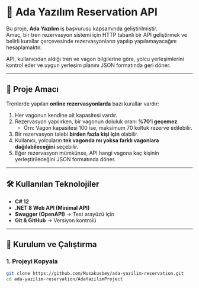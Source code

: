 # 🚂 Ada Yazılım Reservation API

Bu proje, **Ada Yazılım** iş başvurusu kapsamında geliştirilmiştir.  
Amaç, bir tren rezervasyon sistemi için HTTP tabanlı bir API geliştirmek ve belirli kurallar çerçevesinde rezervasyonların yapılıp yapılamayacağını hesaplamaktır.

API, kullanıcıdan aldığı tren ve vagon bilgilerine göre, yolcu yerleşimlerini kontrol eder ve uygun yerleşim planını JSON formatında geri döner.

---

## 📖 Proje Amacı

Trenlerde yapılan **online rezervasyonlarda** bazı kurallar vardır:

1. Her vagonun kendine ait kapasitesi vardır.
2. Rezervasyon yapılırken, bir vagonun doluluk oranı **%70’i geçemez**.
   - Örn: Vagon kapasitesi 100 ise, maksimum 70 koltuk rezerve edilebilir.
3. Bir rezervasyon talebi **birden fazla kişi için** olabilir.
4. Kullanıcı, yolcuların **tek vagonda mı yoksa farklı vagonlara dağılabileceğini** seçebilir.
5. Eğer rezervasyon mümkünse, API hangi vagona kaç kişinin yerleştirileceğini JSON formatında döner.

---

## 🛠 Kullanılan Teknolojiler

- **C# 12**
- **.NET 8 Web API (Minimal API)**
- **Swagger (OpenAPI)** → Test arayüzü için
- **Git & GitHub** → Versiyon kontrolü

---

## 🚀 Kurulum ve Çalıştırma

### 1. Projeyi Kopyala

```bash
git clone https://github.com/Musakusbey/ada-yazilim-reservation.git
cd ada-yazilim-reservation/AdaYazilimProject

```
